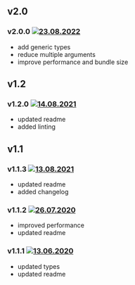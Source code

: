 ## v2.0

### v2.0.0 [![23.08.2022](https://img.shields.io/date/1658573911)](https://github.com/d8corp/watch-state/tree/v2.0.0)

- add generic types
- reduce multiple arguments
- improve performance and bundle size

## v1.2

### v1.2.0 [![14.08.2021](https://img.shields.io/date/1628932414)](https://github.com/d8corp/watch-state/tree/v1.2.0)

- updated readme
- added linting

## v1.1

### v1.1.3 [![13.08.2021](https://img.shields.io/date/1628806723)](https://github.com/d8corp/watch-state/tree/v1.1.3)

- updated readme
- added changelog

### v1.1.2 [![26.07.2020](https://img.shields.io/date/1595781374)](https://github.com/d8corp/watch-state/tree/v1.1.2)

- improved performance
- updated readme

### v1.1.1 [![13.06.2020](https://img.shields.io/date/1592049794)](https://github.com/d8corp/watch-state/tree/v1.1.1)

- updated types
- updated readme
